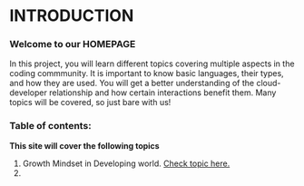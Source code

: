 # INTRODUCTION

### Welcome to our HOMEPAGE

In this project, you will learn different topics covering multiple aspects in the coding commmunity. It is important to know basic languages, their types, and how they are used. You will get a better understanding of the cloud-developer relationship and how certain interactions benefit them. Many topics will be covered, so just bare with us!

### Table of contents:
**This site will cover the following topics**

1. Growth Mindset in Developing world. [Check topic here.](topicone.md)
2. 